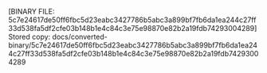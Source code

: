[BINARY FILE: 5c7e24617de50ff6fbc5d23eabc3427786b5abc3a899bf7fb6da1ea244c27ff33d538fa5df2cfe03b148b1e4c84c3e75e98870e82b2a19fdb74293004289]
Stored copy: docs/converted-binary/5c7e24617de50ff6fbc5d23eabc3427786b5abc3a899bf7fb6da1ea244c27ff33d538fa5df2cfe03b148b1e4c84c3e75e98870e82b2a19fdb74293004289
